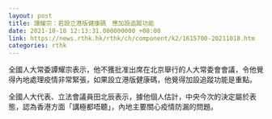 ```yaml
---
layout: post
title: 譚耀宗：若設立港版健康碼　應加設追蹤功能
date: 2021-10-18 12:13:31.000000000 +08:00
link: https://news.rthk.hk/rthk/ch/component/k2/1615700-20211018.htm
categories: rthk
---
```


全國人大常委譚耀宗表示，他不獲批准出席在北京舉行的人大常委會會議，令他覺得內地處理疫情非常緊張，如果設立港版健康碼，他覺得加設追蹤功能是重點。

全國人大代表、立法會議員田北辰表示，據他個人估計，中央今次的決定屬於表態，認為香港方面「講極都唔聽」，內地主要關心疫情防漏的問題。
